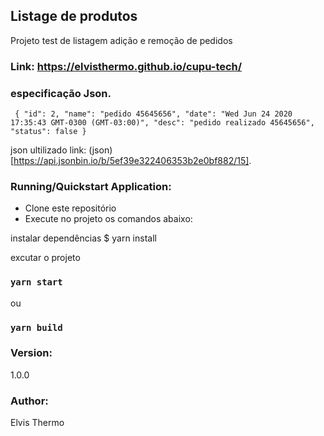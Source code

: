 
## Listage de produtos 
Projeto test de listagem adição e remoção de pedidos 

### Link: https://elvisthermo.github.io/cupu-tech/
### especificação Json.

``
{
    "id": 2,
    "name": "pedido 45645656",
    "date": "Wed Jun 24 2020 17:35:43 GMT-0300 (GMT-03:00)",
    "desc": "pedido realizado 45645656",
    "status": false
 }``

  json ultilizado link: (json)[https://api.jsonbin.io/b/5ef39e322406353b2e0bf882/15].


### Running/Quickstart Application:

*   Clone este repositório
*   Execute no projeto os comandos abaixo:

instalar dependências
    $ yarn install
        
excutar o projeto 
   ### `yarn start`
ou 
  ### `yarn build`

### Version:

1.0.0

### Author:

Elvis Thermo  

